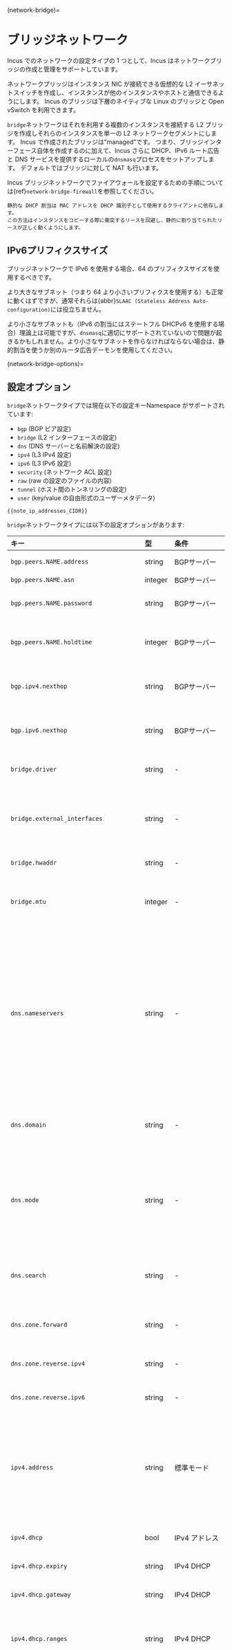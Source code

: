 (network-bridge)=
# ブリッジネットワーク

Incus でのネットワークの設定タイプの 1 つとして、Incus はネットワークブリッジの作成と管理をサポートしています。
<!-- Include start bridge intro -->
ネットワークブリッジはインスタンス NIC が接続できる仮想的な L2 イーサネットスイッチを作成し、インスタンスが他のインスタンスやホストと通信できるようにします。
Incus のブリッジは下層のネイティブな Linux のブリッジと Open vSwitch を利用できます。
<!-- Include end bridge intro -->

`bridge`ネットワークはそれを利用する複数のインスタンスを接続する L2 ブリッジを作成しそれらのインスタンスを単一の L2 ネットワークセグメントにします。
Incus で作成されたブリッジは"managed"です。
つまり、ブリッジインターフェース自体を作成するのに加えて、Incus さらに DHCP、IPv6 ルート広告と DNS サービスを提供するローカルの`dnsmasq`プロセスをセットアップします。
デフォルトではブリッジに対して NAT も行います。

Incus ブリッジネットワークでファイアウォールを設定するための手順については{ref}`network-bridge-firewall`を参照してください。

<!-- Include start MAC identifier note -->

```{note}
静的な DHCP 割当は MAC アドレスを DHCP 識別子として使用するクライアントに依存します。
この方法はインスタンスをコピーする際に衝突するリースを回避し、静的に割り当てられたリースが正しく動くようにします。
```

<!-- Include end MAC identifier note -->

## IPv6プリフィクスサイズ

ブリッジネットワークで IPv6 を使用する場合、64 のプリフィクスサイズを使用するべきです。

より大きなサブネット（つまり 64 より小さいプリフィクスを使用する）も正常に動くはずですが、通常それらは{abbr}`SLAAC (Stateless Address Auto-configuration)`には役立ちません。

より小さなサブネットも（IPv6 の割当にはステートフル DHCPv6 を使用する場合）理論上は可能ですが、`dnsmasq`に適切にサポートされていないので問題が起きるかもしれません。より小さなサブネットを作らなければならない場合は、静的割当を使うか別のルータ広告デーモンを使用してください。

(network-bridge-options)=
## 設定オプション

`bridge`ネットワークタイプでは現在以下の設定キーNamespace がサポートされています:

- `bgp` (BGP ピア設定)
- `bridge` (L2 インターフェースの設定)
- `dns` (DNS サーバーと名前解決の設定)
- `ipv4` (L3 IPv4 設定)
- `ipv6` (L3 IPv6 設定)
- `security` (ネットワーク ACL 設定)
- `raw` (raw の設定のファイルの内容)
- `tunnel` (ホスト間のトンネリングの設定)
- `user` (key/value の自由形式のユーザーメタデータ)

```{note}
{{note_ip_addresses_CIDR}}
```

`bridge`ネットワークタイプには以下の設定オプションがあります:

キー                                   | 型      | 条件               | デフォルト                                                      | 説明
:--                                    | :--     | :--                | :--                                                             | :--
`bgp.peers.NAME.address`               | string  | BGPサーバー        | -                                                               | ピアのアドレス（IPv4かIPv6）
`bgp.peers.NAME.asn`                   | integer | BGPサーバー        | -                                                               | ピアのAS番号
`bgp.peers.NAME.password`              | string  | BGPサーバー        | - （パスワード無し）                                            | ピアのセッションパスワード（省略可能）
`bgp.peers.NAME.holdtime`              | integer | BGPサーバー        | `180`                                                           | ピアセッションホールドタイム（秒で指定、省略可能）
`bgp.ipv4.nexthop`                     | string  | BGPサーバー        | ローカルアドレス                                                | 広告されたプリフィクスのnext-hopをオーバーライド
`bgp.ipv6.nexthop`                     | string  | BGPサーバー        | ローカルアドレス                                                | 広告されたプリフィクスのnext-hopをオーバーライド
`bridge.driver`                        | string  | -                  | `native`                                                        | ブリッジのドライバー: `native`か`openvswitch`
`bridge.external_interfaces`           | string  | -                  | -                                                               | ブリッジに含める未設定のネットワークインターフェースのカンマ区切りリスト
`bridge.hwaddr`                        | string  | -                  | -                                                               | ブリッジのMACアドレス
`bridge.mtu`                           | integer | -                  | `1500`                                                          | ブリッジのMTU（tunnel使用時はデフォルト値は変わる）
`dns.nameservers`                      | string  | -                  | IPv4とIPv6のアドレス                                            | DHCPクライアントへとルーターアドバータイズメント経由で広告するDNSサーバーのIPアドレス。IPv4とIPv6の両方のアドレスがDHCPクライアントに広告され、IPv6アドレスはさらにRA経由のRDNSSとしても広告されます。
`dns.domain`                           | string  | -                  | `incus`                                                         | DHCPのクライアントに広告しDNSの名前解決に使用するドメイン
`dns.mode`                             | string  | -                  | `managed`                                                       | DNSの登録モード: `none`はDNSレコード無し、`managed`はIncusが静的レコードを生成、`dynamic`はクライアントがレコードを生成
`dns.search`                           | string  | -                  | -                                                               | 完全なドメインサーチのカンマ区切りリスト、デフォルトは`dns.domain`の値
`dns.zone.forward`                     | string  | -                  | `managed`                                                       | 正引きDNSレコード用のDNSゾーン名のカンマ区切りリスト
`dns.zone.reverse.ipv4`                | string  | -                  | `managed`                                                       | IPv4逆引きDNSレコード用のDNSゾーン名
`dns.zone.reverse.ipv6`                | string  | -                  | `managed`                                                       | IPv6逆引きDNSレコード用のDNSゾーン名
`ipv4.address`                         | string  | 標準モード         | - （作成時の初期値: `auto`）                                    | ブリッジのIPv4アドレス（CIDR形式）（IPv4をオフにするには`none`、新しいランダムな未使用のサブネットを生成するには`auto`を指定）
`ipv4.dhcp`                            | bool    | IPv4 アドレス      | `true`                                                          | DHCPを使ってアドレスを割り当てるかどうか
`ipv4.dhcp.expiry`                     | string  | IPv4 DHCP          | `1h`                                                            | DHCPリースの有効期限
`ipv4.dhcp.gateway`                    | string  | IPv4 DHCP          | IPv4 アドレス                                                   | サブネットのゲートウェイのアドレス
`ipv4.dhcp.ranges`                     | string  | IPv4 DHCP          | すべてのアドレス                                                | DHCPに使用するIPv4の範囲（開始-終了の形式）のカンマ区切りリスト
`ipv4.dhcp.routes`                     | string  | IPv4 DHCP          | -                                                               | DHCPオプション121経由で提供する静的ルート、代替のサブネット（CIDR）とゲートウェイアドレスのカンマ区切りリスト（dnsmasqと同じ形式）
`ipv4.firewall`                        | bool    | IPv4 アドレス      | `true`                                                          | このネットワークに対するファイアウォールのフィルタリングルールを生成するかどうか
`ipv4.nat`                             | bool    | IPv4 アドレス      | `false`（`ipv4.address`が`auto`の場合の作成時の初期値: `true`） | NATにするかどうか
`ipv4.nat.address`                     | string  | IPv4 アドレス      | -                                                               | ブリッジからの送信時に使うソースアドレス
`ipv4.nat.order`                       | string  | IPv4 アドレス      | `before`                                                        | 必要なNATのルールを既存のルールの前に追加するか後に追加するか
`ipv4.ovn.ranges`                      | string  | -                  | -                                                               | 子供のOVNネットワークルーターに使用するIPv4アドレスの範囲（開始-終了の形式）のカンマ区切りリスト
`ipv4.routes`                          | string  | IPv4 アドレス      | -                                                               | ブリッジへルーティングする追加のIPv4 CIDRサブネットのカンマ区切りリスト
`ipv4.routing`                         | bool    | IPv4 アドレス      | `true`                                                          | ブリッジの内外にトラフィックをルーティングするかどうか
`ipv6.address`                         | string  | 標準モード         | - （作成時の初期値: `auto`）                                    | ブリッジのIPv6アドレス（CIDR形式）（IPv6をオフにするには`none`、新しいランダムな未使用のサブネットを生成するには`auto`を指定）
`ipv6.dhcp`                            | bool    | IPv6 アドレス      | `true`                                                          | DHCP上で追加のネットワーク設定を提供するかどうか
`ipv6.dhcp.expiry`                     | string  | IPv6 DHCP          | `1h`                                                            | DHCPリースの有効期限
`ipv6.dhcp.ranges`                     | string  | IPv6 stateful DHCP | すべてのアドレス                                                | DHCPに使用するIPv6の範囲（開始-終了の形式）のカンマ区切りリスト
`ipv6.dhcp.stateful`                   | bool    | IPv6 DHCP          | `false`                                                         | DHCPを使ってアドレスを割り当てるかどうか
`ipv6.firewall`                        | bool    | IPv6 アドレス      | `true`                                                          | このネットワークに対するファイアウォールのフィルタリングルールを生成するかどうか
`ipv6.nat`                             | bool    | IPv6 アドレス      | `false`（`ipv6.address`が`auto`の場合の作成時の初期値: `true`） | NATにするかどうか
`ipv6.nat.address`                     | string  | IPv6 アドレス      | -                                                               | ブリッジからの送信時に使うソースアドレス
`ipv6.nat.order`                       | string  | IPv6 アドレス      | `before`                                                        | 必要なNATのルールを既存のルールの前に追加するか後に追加するか
`ipv6.ovn.ranges`                      | string  | -                  | -                                                               | 子供のOVNネットワークルーターに使用するIPv6アドレスの範囲（開始-終了の形式）のカンマ区切りリスト
`ipv6.routes`                          | string  | IPv6 アドレス      | -                                                               | ブリッジへルーティングする追加のIPv4 CIDRサブネットのカンマ区切りリスト
`ipv6.routing`                         | bool    | IPv6 アドレス      | `true`                                                          | ブリッジの内外にトラフィックをルーティングするかどうか
`raw.dnsmasq`                          | string  | -                  | -                                                               | 設定に追加する`dnsmasq`の設定ファイル
`security.acls`                        | string  | -                  | -                                                               | このネットワークに接続されたNICに適用するカンマ区切りのネットワークACL（{ref}`network-acls-bridge-limitations`参照）
`security.acls.default.egress.action`  | string  | `security.acls`    | `reject`                                                        | どのACLルールにもマッチしない外向きトラフィックに使うアクション
`security.acls.default.egress.logged`  | bool    | `security.acls`    | `false`                                                         | どのACLルールにもマッチしない外向きトラフィックをログ出力するかどうか
`security.acls.default.ingress.action` | string  | `security.acls`    | `reject`                                                        | どのACLルールにもマッチしない内向きトラフィックに使うアクション
`security.acls.default.ingress.logged` | bool    | `security.acls`    | `false`                                                         | どのACLルールにもマッチしない内向きトラフィックをログ出力するかどうか
`tunnel.NAME.group`                    | string  | `vxlan`            | `239.0.0.1`                                                     | `vxlan`のマルチキャスト設定（localとremoteが未設定の場合に使われます）
`tunnel.NAME.id`                       | integer | `vxlan`            | `0`                                                             | `vxlan`トンネルに使用するトンネルID
`tunnel.NAME.interface`                | string  | `vxlan`            | -                                                               | トンネルに使用するホスト・インターフェース
`tunnel.NAME.local`                    | string  | `gre` or `vxlan`   | -                                                               | トンネルに使用するローカルアドレス（マルチキャスト`vxlan`の場合は不要）
`tunnel.NAME.port`                     | integer | `vxlan`            | `0`                                                             | `vxlan`トンネルに使用するポート
`tunnel.NAME.protocol`                 | string  | 標準モード         | -                                                               | トンネリングのプロトコル: `vxlan`か`gre`
`tunnel.NAME.remote`                   | string  | `gre` or `vxlan`   | -                                                               | トンネルに使用するリモートアドレス（マルチキャスト`vxlan`の場合は不要）
`tunnel.NAME.ttl`                      | integer | `vxlan`            | `1`                                                             | マルチキャストルーティングトポロジーに使用する固有の TTL
`user.*`                               | string  | -                  | -                                                               | ユーザー指定の自由形式のキー／バリューペア

```{note}
`bridge.external_interfaces` オプションは拡張された形式をサポートし、存在しない VLAN インターフェースを作成できるようにします。

拡張された形式は `<interfaceName>/<parentInterfaceName>/<vlanId>` です。
拡張された形式でリストに外部インターフェースが追加される際、システムはネットワークの作成に応じてインターフェースを自動で作成し、ネットワークが切断される際はその後インターフェースを削除します。
システムは`<interfaceName>`が既に存在しないか確認します。
もしインターフェース名が別の親や VLAN ID で使用中の場合、あるいはインターフェースの作成が成功しない場合、システムはエラーメッセージを表示し、元の状態に戻します。
```

(network-bridge-features)=
## サポートされている機能

`bridge`ネットワークタイプでは以下の機能がサポートされています:

- {ref}`network-acls`
- {ref}`network-forwards`
- {ref}`network-zones`
- {ref}`network-bgp`
- [`systemd-resolved`と統合するには](network-bridge-resolved)

```{toctree}
:maxdepth: 1
:hidden:

resolvedとの統合 </howto/network_bridge_resolved>
ファイアウォールの設定 </howto/network_bridge_firewalld>
```
